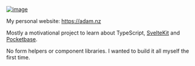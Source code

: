 [![image](https://github.com/adamshand/adam.nz/assets/130651/60c7576f-6913-4e81-a630-5b201ad0a394)](https://adam.nz)

My personal website: https://adam.nz

Mostly a motivational project to learn about TypeScript, [SvelteKit](https://kit.svelte.dev/) and [Pocketbase](https://pocketbase.io/).

No form helpers or component libraries. I wanted to build it all myself the first time.
